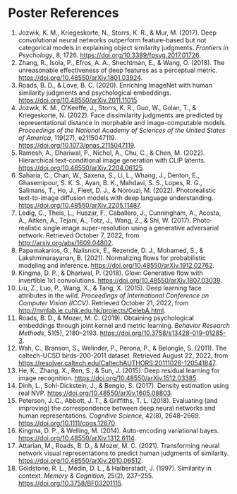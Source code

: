 # Poster References

1. Jozwik, K. M., Kriegeskorte, N., Storrs, K. R., & Mur, M. (2017). Deep convolutional neural networks outperform feature-based but not categorical models in explaining object similarity judgments. *Frontiers in Psychology*, 8, 1726. https://doi.org/10.3389/fpsyg.2017.01726.
2. Zhang, R., Isola, P., Efros, A. A., Shechtman, E., & Wang, O. (2018). The unreasonable effectiveness of deep features as a perceptual metric. https://doi.org/10.48550/arXiv.1801.03924.
3. Roads, B. D., & Love, B. C. (2020). Enriching ImageNet with human similarity judgments and psychological embeddings. https://doi.org/10.48550/arXiv.2011.11015.
4. Jozwik, K. M., O’Keeffe, J., Storrs, K. R., Guo, W., Golan, T., & Kriegeskorte, N. (2022). Face dissimilarity judgments are predicted by representational distance in morphable and image-computable models. *Proceedings of the National Academy of Sciences of the United States of America*, 119(27), e2115047119. https://doi.org/10.1073/pnas.2115047119.
5. Ramesh, A., Dhariwal, P., Nichol, A., Chu, C., & Chen, M. (2022). Hierarchical text-conditional image generation with CLIP latents. https://doi.org/10.48550/arXiv.2204.06125.
6. Saharia, C., Chan, W., Saxena, S., Li, L., Whang, J., Denton, E., Ghasemipour, S. K. S., Ayan, B. K., Mahdavi, S. S., Lopes, R. G., Salimans, T., Ho, J., Fleet, D. J., & Norouzi, M. (2022). Photorealistic text-to-image diffusion models with deep language understanding. https://doi.org/10.48550/arXiv.2205.11487.
7. Ledig, C., Theis, L., Huszar, F., Caballero, J., Cunningham, A., Acosta, A., Aitken, A., Tejani, A., Totz, J., Wang, Z., & Shi, W. (2017). Photo-realistic single image super-resolution using a generative adversarial network. Retrieved October 7, 2022, from http://arxiv.org/abs/1609.04802.
8. Papamakarios, G., Nalisnick, E., Rezende, D. J., Mohamed, S., & Lakshminarayanan, B. (2021). Normalizing flows for probabilistic modeling and inference. https://doi.org/10.48550/arXiv.1912.02762.
9. Kingma, D. P., & Dhariwal, P. (2018). Glow: Generative flow with invertible 1x1 convolutions. https://doi.org/10.48550/arXiv.1807.03039.
10. Liu, Z., Luo, P., Wang, X., & Tang, X. (2015). Deep learning face attributes in the wild. *Proceedings of International Conference on Computer Vision (ICCV)*. Retrieved October 21, 2022, from http://mmlab.ie.cuhk.edu.hk/projects/CelebA.html.
11. Roads, B. D., & Mozer, M. C. (2019). Obtaining psychological embeddings through joint kernel and metric learning. *Behavior Research Methods*, 51(5), 2180–2193. https://doi.org/10.3758/s13428-019-01285-3.
12. Wah, C., Branson, S., Welinder, P., Perona, P., & Belongie, S. (2011). The caltech-UCSD birds-200-2011 dataset. Retrieved August 22, 2022, from https://resolver.caltech.edu/CaltechAUTHORS:20111026-120541847.
13. He, K., Zhang, X., Ren, S., & Sun, J. (2015). Deep residual learning for image recognition. https://doi.org/10.48550/arXiv.1512.03385.
14. Dinh, L., Sohl-Dickstein, J., & Bengio, S. (2017). Density estimation using real NVP. https://doi.org/10.48550/arXiv.1605.08803.
15. Peterson, J. C., Abbott, J. T., & Griffiths, T. L. (2018). Evaluating (and improving) the correspondence between deep neural networks and human representations. *Cognitive Science*, 42(8), 2648–2669. https://doi.org/10.1111/cogs.12670.
16. Kingma, D. P., & Welling, M. (2014). Auto-encoding variational bayes. https://doi.org/10.48550/arXiv.1312.6114.
17. Attarian, M., Roads, B. D., & Mozer, M. C. (2021). Transforming neural network visual representations to predict human judgments of similarity. https://doi.org/10.48550/arXiv.2010.06512.
18. Goldstone, R. L., Medin, D. L., & Halberstadt, J. (1997). Similarity in context. *Memory & Cognition*, 25(2), 237–255. https://doi.org/10.3758/BF03201115.
